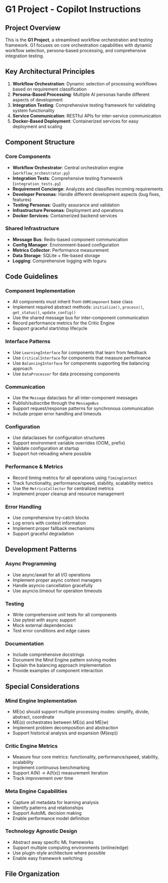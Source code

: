 <!-- Use this file to provide workspace-specific custom instructions to Copilot. For more details, visit https://code.visualstudio.com/docs/copilot/copilot-customization#_use-a-githubcopilotinstructionsmd-file -->

# G1 Project - Copilot Instructions

## Project Overview

This is the **G1 Project**, a streamlined workflow orchestration and testing framework. G1 focuses on core orchestration capabilities with dynamic workflow selection, persona-based processing, and comprehensive integration testing.

## Key Architectural Principles

1. **Workflow Orchestration**: Dynamic selection of processing workflows based on requirement classification
2. **Persona-Based Processing**: Multiple AI personas handle different aspects of development
3. **Integration Testing**: Comprehensive testing framework for validating system functionality
4. **Service Communication**: RESTful APIs for inter-service communication
5. **Docker-Based Deployment**: Containerized services for easy deployment and scaling

## Component Structure

### Core Components
- **Workflow Orchestrator**: Central orchestration engine (`workflow_orchestrator.py`)
- **Integration Tests**: Comprehensive testing framework (`integration_tests.py`)
- **Requirement Concierge**: Analyzes and classifies incoming requirements
- **Developer Personas**: Handle different development aspects (bug fixes, features)
- **Testing Personas**: Quality assurance and validation
- **Infrastructure Personas**: Deployment and operations
- **Docker Services**: Containerized backend services

### Shared Infrastructure
- **Message Bus**: Redis-based component communication
- **Config Manager**: Environment-based configuration
- **Metrics Collector**: Performance measurement
- **Data Storage**: SQLite + file-based storage
- **Logging**: Comprehensive logging with loguru

## Code Guidelines

### Component Implementation
- All components must inherit from `OOMComponent` base class
- Implement required abstract methods: `initialize()`, `process()`, `get_status()`, `update_config()`
- Use the shared message bus for inter-component communication
- Record performance metrics for the Critic Engine
- Support graceful start/stop lifecycle

### Interface Patterns
- Use `LearningInterface` for components that learn from feedback
- Use `CriticalInterface` for components that measure performance
- Use `BalancingInterface` for components supporting the balancing approach
- Use `DataProcessor` for data processing components

### Communication
- Use the `Message` dataclass for all inter-component messages
- Publish/subscribe through the `MessageBus`
- Support request/response patterns for synchronous communication
- Include proper error handling and timeouts

### Configuration
- Use dataclasses for configuration structures
- Support environment variable overrides (OOM_ prefix)
- Validate configuration at startup
- Support hot-reloading where possible

### Performance & Metrics
- Record timing metrics for all operations using `TimingContext`
- Track functionality, performance/speed, stability, scalability metrics
- Use the `MetricsCollector` for centralized metrics
- Implement proper cleanup and resource management

### Error Handling
- Use comprehensive try-catch blocks
- Log errors with context information
- Implement proper fallback mechanisms
- Support graceful degradation

## Development Patterns

### Async Programming
- Use async/await for all I/O operations
- Implement proper async context managers
- Handle asyncio cancellation gracefully
- Use asyncio.timeout for operation timeouts

### Testing
- Write comprehensive unit tests for all components
- Use pytest with async support
- Mock external dependencies
- Test error conditions and edge cases

### Documentation
- Include comprehensive docstrings
- Document the Mind Engine pattern solving modes
- Explain the balancing approach implementation
- Provide examples of component interaction

## Special Considerations

### Mind Engine Implementation
- ME(x) should support multiple processing modes: simplify, divide, abstract, coordinate
- ME(o) orchestrates between ME(s) and ME(w)
- Implement problem decomposition and abstraction
- Support historical analysis and expansion (M(exp))

### Critic Engine Metrics
- Measure four core metrics: functionality, performance/speed, stability, scalability
- Implement continuous benchmarking
- Support A(N) -> A(f(x)) measurement iteration
- Track improvement over time

### Meta Engine Capabilities
- Capture all metadata for learning analysis
- Identify patterns and relationships
- Support AutoML decision making
- Enable performance model definition

### Technology Agnostic Design
- Abstract away specific ML frameworks
- Support multiple computing environments (online/edge)
- Use plugin-style architecture where possible
- Enable easy framework switching

## File Organization

